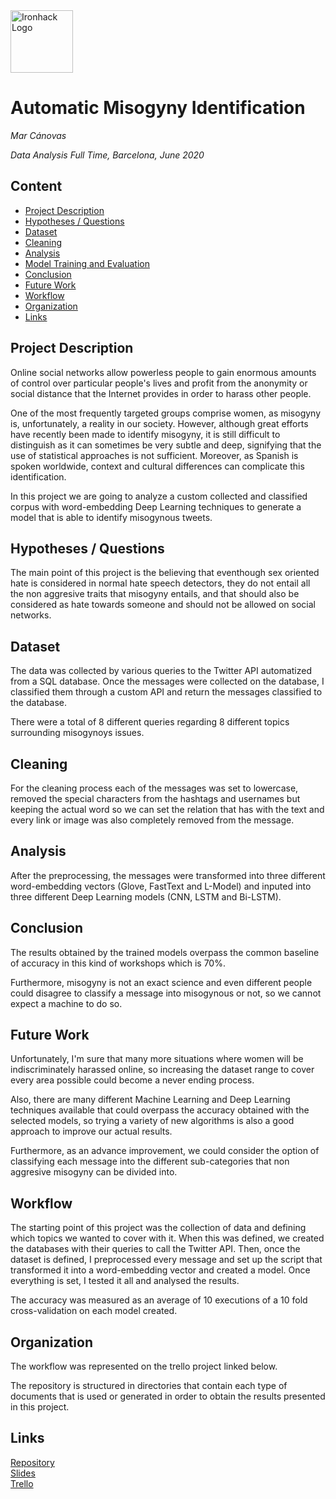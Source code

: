 <img src="https://bit.ly/2VnXWr2" alt="Ironhack Logo" width="100"/>

# Automatic Misogyny Identification
*Mar Cánovas*

*Data Analysis Full Time, Barcelona, June 2020*

## Content
- [Project Description](#project-description)
- [Hypotheses / Questions](#hypotheses-questions)
- [Dataset](#dataset)
- [Cleaning](#cleaning)
- [Analysis](#analysis)
- [Model Training and Evaluation](#model-training-and-evaluation)
- [Conclusion](#conclusion)
- [Future Work](#future-work)
- [Workflow](#workflow)
- [Organization](#organization)
- [Links](#links)

## Project Description
Online social networks allow powerless people to gain enormous amounts of control over particular people's lives and profit from the anonymity or social distance that the Internet provides in order to harass other people. 

One of the most frequently targeted groups comprise women, as misogyny is, unfortunately, a reality in our society. However, although great efforts have recently been made to identify misogyny, it is still difficult to distinguish as it can sometimes be very subtle and deep, signifying that the use of statistical approaches is not sufficient. Moreover, as Spanish is spoken worldwide, context and cultural differences can complicate this identification.

In this project we are going to analyze a custom collected and classified corpus with word-embedding Deep Learning techniques to generate a model that is able to identify misogynous tweets.

## Hypotheses / Questions
The main point of this project is the believing that eventhough sex oriented hate is considered in normal hate speech detectors, they do not entail all the non aggresive traits that misogyny entails, and that should also be considered as hate towards someone and should not be allowed on social networks.

## Dataset
The data was collected by various queries to the Twitter API automatized from a SQL database. Once the messages were collected on the database, I classified them through a custom API and return the messages classified to the database. 

There were a total of 8 different queries regarding 8 different topics surrounding misogynoys issues.

## Cleaning
For the cleaning process each of the messages was set to lowercase, removed the special characters from the hashtags and usernames but keeping the actual word so we can set the relation that has with the text and every link or image was also completely removed from the message.

## Analysis
After the preprocessing, the messages were transformed into three different word-embedding vectors (Glove, FastText and L-Model) and inputed into three different Deep Learning models (CNN, LSTM and Bi-LSTM).


## Conclusion
The results obtained by the trained models overpass the common baseline of accuracy in this kind of workshops which is 70%. 

Furthermore, misogyny is not an exact science and even different people could disagree to classify a message into misogynous or not, so we cannot expect a machine to do so. 

## Future Work
Unfortunately, I'm sure that many more situations where women will be indiscriminately harassed online, so increasing the dataset range to cover every area possible could become a never ending process.

Also, there are many different Machine Learning and Deep Learning techniques available that could overpass the accuracy obtained with the selected models, so trying a variety of new algorithms is also a good approach to improve our actual results.

Furthermore, as an advance improvement, we could consider the option of classifying each message into the different sub-categories that non aggresive misogyny can be divided into.

## Workflow
The starting point of this project was the collection of data and defining which topics we wanted to cover with it. When this was defined, we created the databases with their queries to call the Twitter API. Then, once the dataset is defined, I preprocessed every message and set up the script that transformed it into a word-embedding vector and created a model. Once everything is set, I tested it all and analysed the results. 

The accuracy was measured as an average of 10 executions of a 10 fold cross-validation on each model created.

## Organization
The workflow was represented on the trello project linked below.

The repository is structured in directories that contain each type of documents that is used or generated in order to obtain the results presented in this project.

## Links

[Repository](https://github.com/MarCanovas/Project-Week-8-Final-Project/)  
[Slides](https://docs.google.com/presentation/d/1MwYAKmKscyIQbriB6rpH5VNpvduWsNNiS2oBdFeWvc8/edit?usp=sharing)  
[Trello](https://trello.com/b/8wJm3RjN/final-project)  
